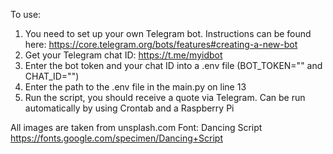 To use:
1. You need to set up your own Telegram bot. Instructions can be found here: https://core.telegram.org/bots/features#creating-a-new-bot
2. Get your Telegram chat ID: https://t.me/myidbot
3. Enter the bot token and your chat ID into a .env file (BOT_TOKEN="" and CHAT_ID="")
4. Enter the path to the .env file in the main.py on line 13
5. Run the script, you should receive a quote via Telegram. Can be run automatically by using Crontab and a Raspberry Pi


All images are taken from unsplash.com
Font: Dancing Script https://fonts.google.com/specimen/Dancing+Script
